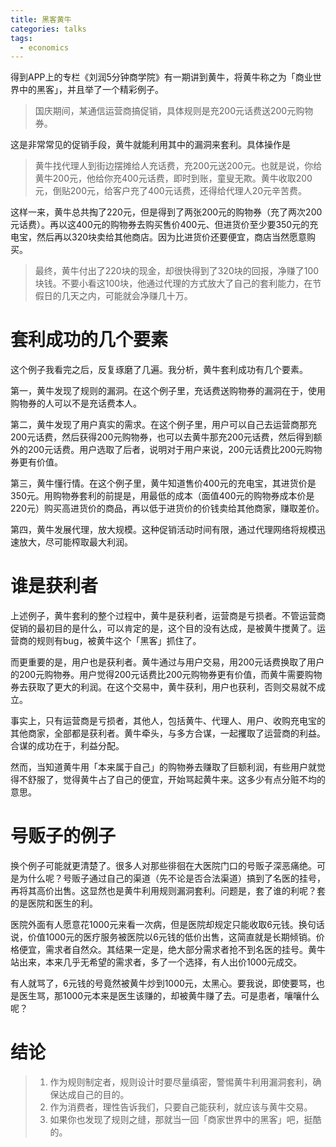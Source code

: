 ```yaml
---
title: 黑客黄牛
categories: talks
tags:
  - economics
---
```


得到APP上的专栏《刘润5分钟商学院》有一期讲到黄牛，将黄牛称之为「商业世界中的黑客」，并且举了一个精彩例子。

> 国庆期间，某通信运营商搞促销，具体规则是充200元话费送200元购物券。

这是非常常见的促销手段，黄牛就能利用其中的漏洞来套利。具体操作是

> 黄牛找代理人到街边摆摊给人充话费，充200元送200元。也就是说，你给黄牛200元，他给你充400元话费，即时到账，童叟无欺。黄牛收取200元，倒贴200元，给客户充了400元话费，还得给代理人20元辛苦费。

这样一来，黄牛总共掏了220元，但是得到了两张200元的购物券（充了两次200元话费）。再以这400元的购物券去购买售价400元、但进货价至少要350元的充电宝，然后再以320块卖给其他商店。因为比进货价还要便宜，商店当然愿意购买。

> 最终，黄牛付出了220块的现金，却很快得到了320块的回报，净赚了100块钱。不要小看这100块，他通过代理的方式放大了自己的套利能力，在节假日的几天之内，可能就会净赚几十万。

# 套利成功的几个要素

这个例子我看完之后，反复琢磨了几遍。我分析，黄牛套利成功有几个要素。

第一，黄牛发现了规则的漏洞。在这个例子里，充话费送购物券的漏洞在于，使用购物券的人可以不是充话费本人。

第二，黄牛发现了用户真实的需求。在这个例子里，用户可以自己去运营商那充200元话费，然后获得200元购物券，也可以去黄牛那充200元话费，然后得到额外的200元话费。用户选取了后者，说明对于用户来说，200元话费比200元购物券更有价值。

第三，黄牛懂行情。在这个例子里，黄牛知道售价400元的充电宝，其进货价是350元。用购物券套利的前提是，用最低的成本（面值400元的购物券成本价是220元）购买高进货价的商品，再以低于进货价的价钱卖给其他商家，赚取差价。

第四，黄牛发展代理，放大规模。这种促销活动时间有限，通过代理网络将规模迅速放大，尽可能榨取最大利润。

# 谁是获利者

上述例子，黄牛套利的整个过程中，黄牛是获利者，运营商是亏损者。不管运营商促销的最初目的是什么，可以肯定的是，这个目的没有达成，是被黄牛搅黄了。运营商的规则有bug，被黄牛这个「黑客」抓住了。

而更重要的是，用户也是获利者。黄牛通过与用户交易，用200元话费换取了用户的200元购物券。用户觉得200元话费比200元购物券更有价值，而黄牛需要购物券去获取了更大的利润。在这个交易中，黄牛获利，用户也获利，否则交易就不成立。

事实上，只有运营商是亏损者，其他人，包括黄牛、代理人、用户、收购充电宝的其他商家，全部都是获利者。黄牛牵头，与多方合谋，一起攫取了运营商的利益。合谋的成功在于，利益分配。

然而，当知道黄牛用「本来属于自己」的购物券去赚取了巨额利润，有些用户就觉得不舒服了，觉得黄牛占了自己的便宜，开始骂起黄牛来。这多少有点分赃不均的意思。

# 号贩子的例子

换个例子可能就更清楚了。很多人对那些徘徊在大医院门口的号贩子深恶痛绝。可是为什么呢？号贩子通过自己的渠道（先不论是否合法渠道）搞到了名医的挂号，再将其高价出售。这显然也是黄牛利用规则漏洞套利。问题是，套了谁的利呢？套的是医院和医生的利。

医院外面有人愿意花1000元来看一次病，但是医院却规定只能收取6元钱。换句话说，价值1000元的医疗服务被医院以6元钱的低价出售，这简直就是长期倾销。价格便宜，需求者自然众。其结果一定是，绝大部分需求者抢不到名医的挂号。黄牛站出来，本来几乎无希望的需求者，多了一个选择，有人出价1000元成交。

有人就骂了，6元钱的号竟然被黄牛炒到1000元，太黑心。要我说，即使要骂，也是医生骂，那1000元本来是医生该赚的，却被黄牛赚了去。可是患者，嚷嚷什么呢？

# 结论

> 1. 作为规则制定者，规则设计时要尽量缜密，警惕黄牛利用漏洞套利，确保达成自己的目的。
> 2.  作为消费者，理性告诉我们，只要自己能获利，就应该与黄牛交易。
> 3. 如果你也发现了规则之缝，那就当一回「商家世界中的黑客」吧，挺酷的。

